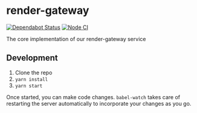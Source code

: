 # render-gateway

[![Dependabot Status](https://api.dependabot.com/badges/status?host=github&repo=Khan/render-gateway&identifier=240386730)](https://dependabot.com) [![Node CI](https://github.com/Khan/render-gateway/workflows/Node%20CI/badge.svg)](https://github.com/Khan/render-gateway/actions)

The core implementation of our render-gateway service

## Development

1. Clone the repo
1. `yarn install`
1. `yarn start`

Once started, you can make code changes. `babel-watch` takes care of restarting
the server automatically to incorporate your changes as you go.
